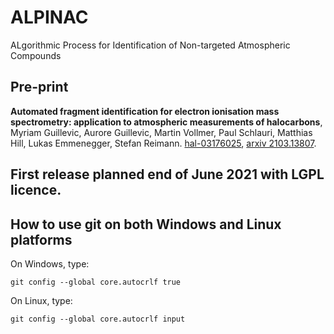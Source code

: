 # ALPINAC

ALgorithmic Process for Identification of Non-targeted Atmospheric Compounds

## Pre-print
**Automated fragment identification for electron ionisation mass spectrometry:
application to atmospheric measurements of halocarbons**,
Myriam Guillevic, Aurore Guillevic, Martin Vollmer, Paul Schlauri, Matthias
Hill, Lukas Emmenegger, Stefan Reimann.
[hal-03176025](https://hal.inria.fr/hal-03176025), 
[arxiv 2103.13807](https://arxiv.org/abs/2103.13807).

## First release planned end of June 2021 with LGPL licence.

## How to use git on both Windows and Linux platforms
On Windows, type: 
```
git config --global core.autocrlf true
```
On Linux, type:
```
git config --global core.autocrlf input
```
